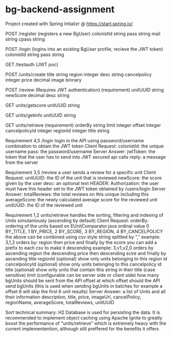 # bg-backend-assignment
Project created with Spring Intializr @ https://start.spring.io/

POST /register (registers a new BgUser)
	colonistId string
	pass string
	mail string
	cpass string
	
POST /login (logins into an existing BgUser profile, recieve the JWT token)
	colonistId string
	pass string
	
GET /testauth (JWT poc)

POST /units/create
	title string
	region integer
	desc string
	cancelpolicy integer
	price decimal
	image binnary
	
POST /review (Requires JWT authentication) (requirement)
	unitUUID string
	newScore decimal
	desc string
	
GET units/getscore
	unitUUID string	
	
GET units/getinfo
	unitUUID string
	
GET units/retrieve (requirement)
	orderBy string
	limit integer
	offset integer
	cancelpolicyId integer
	regionId integer
	title string

Requirement 4,5
/login login in the API using password/username combination to obtain the JWT token
	Client Request:
		colonistId: the unique username
		pass: the password/username
	Server Answer:
		jwtToken: the token that the user has to send into JWT secured api calls
		reply: a message from the server

Requirement 3,5
/review a user sends a review for a specific unit
	Client Request:
		unitUUID: the ID of the unit that is reviewed
		newScore: the score given by the user
		desc: an optional text
		HEADER:
			Authorization: the user must have this header set to the JWT token obtained by /users/login
	Server Answer:
		totalReviews: the total reviews on this unique including this
		averageScore: the newly calculated average score for the reviewed unit
		unitUUID: the ID of the reviewed unit

Requirement 1,2
units/retrieve handles the sorting, filtering and indexing of Units simutaniously (ascending by default)
	Client Request:
		orderBy: ordering of the units based on EUnitComparator.java ordinal value
			0 BY_TITLE, 1 BY_PRICE, 2 BY_SCORE, 3 BY_REGION, 4 BY_CANCELPOLICY
			the above can be combined using csv style string splitted by "," example: 3,1,2 orders by: region then price and finally by the score
			you can add a prefix to each csv to make it descending example: 3,v1,v2,0 orders by ascending region the descending price then descending scire and finally by ascending title
		regionId (optional)
			show only units belonging to this region id
		cancelpolicyId (optional)
			show only units belonging to this cancelpolicy id
		title (optional)
			show only units that contain this string in their title (case sensitive)
		limit (configurable can be server side or client side)
			how many bgUnits should be sent from the API
		offset
			at which offset should the API send bgUnits 
			(this is used when sending bgUnits in batches for example a offset 6 will skip the first 6 unit results)
	Server Answer: a list of Units and all their information
		description, title, price, imageUrl, cancelPolicy, regionName, averageScore, totalReviews, unitUUID
		
Sort technical summary:
H2 Database is used for persisting the data. It is recommended to implement object caching using Apache Ignite to greatly boost
the performance of "units/retrieve" which is extremely heavy with the current implementention, although still preffered for the benefits it offers